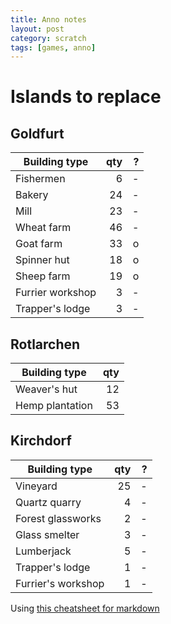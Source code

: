```yaml
---
title: Anno notes
layout: post
category: scratch
tags: [games, anno]
---
```


# Islands to replace

## Goldfurt

Building type|qty|?
---|---:|---:
Fishermen|6|-
Bakery|24|-
Mill|23|-
Wheat farm|46|-
Goat farm|33|o
Spinner hut|18|o
Sheep farm|19|o
Furrier workshop|3|-
Trapper's lodge|3|-


## Rotlarchen

Building type|qty
---|---:
Weaver's hut|12
Hemp plantation|53

## Kirchdorf
Building type|qty|?
---|---:|---:
Vineyard|25|-
Quartz quarry|4|-
Forest glassworks|2|-
Glass smelter|3|-
Lumberjack|5|-
Trapper's lodge|1|-
Furrier's workshop|1|-



Using [this cheatsheet for markdown](https://github.com/adam-p/markdown-here/wiki/Markdown-Cheatsheet#tables)
